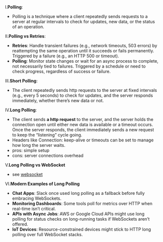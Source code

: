I.**Polling**:
- Polling is a technique where a client repeatedly sends requests to a server at regular intervals to check for updates, new data, or the status of an operation. 

II.**Polling vs Retries**:
- **Retries**: Handle transient failures (e.g., network timeouts, 503 errors) by reattempting the same operation until it succeeds or fails permanently. Triggered by a failure (e.g., an HTTP 500 or timeout).
- **Polling**: Monitor state changes or wait for an async process to complete, not necessarily tied to failures. Triggered by a schedule or need to check progress, regardless of success or failure.

III.**Short Polling**:
- The client repeatedly sends http requests to the server at fixed intervals (e.g., every 5 seconds) to check for updates, and the server responds immediately, whether there’s new data or not.

IV.**Long Polling**:
- The client sends **a http request** to the server, and the server holds the connection open until either new data is available or a timeout occurs. Once the server responds, the client immediately sends a new request to keep the “listening” cycle going.
- Headers like Connection: keep-alive or timeouts can be set to manage how long the server waits.
- pros: simple setup
- cons: server connections overhead

V.**Long Polling vs WebSocket**
- see [websocket]()

VI.**Modern Examples of Long Polling**
- **Chat Apps**: Slack once used long polling as a fallback before fully embracing WebSockets.
- **Monitoring Dashboards**: Some tools poll for metrics over HTTP when real-time isn’t critical.
- **APIs with Async Jobs**: AWS or Google Cloud APIs might use long polling for status checks on long-running tasks if WebSockets aren’t offered.
- **IoT Devices**: Resource-constrained devices might stick to HTTP long polling over full WebSocket stacks.







